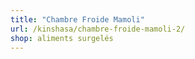 ```yaml
---
title: "Chambre Froide Mamoli"
url: /kinshasa/chambre-froide-mamoli-2/
shop: aliments surgelés
---
```

